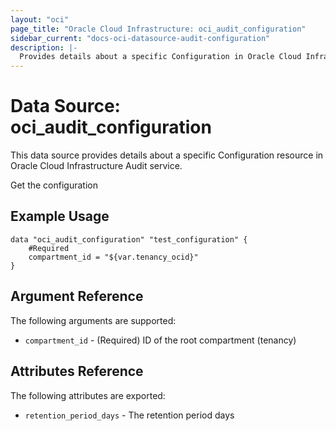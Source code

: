 ```yaml
---
layout: "oci"
page_title: "Oracle Cloud Infrastructure: oci_audit_configuration"
sidebar_current: "docs-oci-datasource-audit-configuration"
description: |-
  Provides details about a specific Configuration in Oracle Cloud Infrastructure Audit service
---
```


# Data Source: oci_audit_configuration
This data source provides details about a specific Configuration resource in Oracle Cloud Infrastructure Audit service.

Get the configuration

## Example Usage

```hcl
data "oci_audit_configuration" "test_configuration" {
	#Required
	compartment_id = "${var.tenancy_ocid}"
}
```

## Argument Reference

The following arguments are supported:

* `compartment_id` - (Required) ID of the root compartment (tenancy)


## Attributes Reference

The following attributes are exported:

* `retention_period_days` - The retention period days

